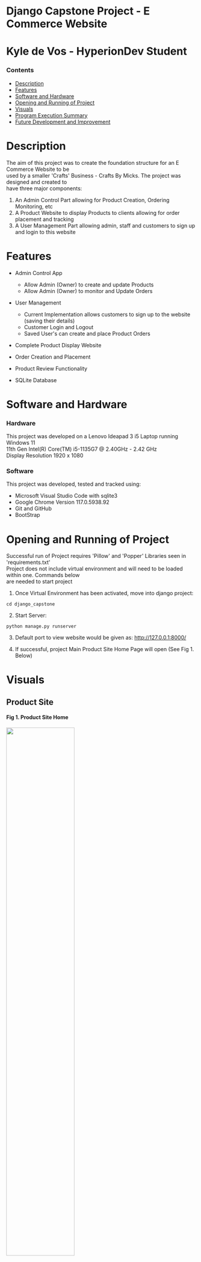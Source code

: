 # Django Capstone Project - E Commerce Website
# Kyle de Vos - HyperionDev Student

### Contents
- [Description](#description)
- [Features](#features)
- [Software and Hardware](#software-and-hardware)
- [Opening and Running of Project](#opening-and-running-of-project)
- [Visuals](#visuals)
- [Program Execution Summary](#program-execution)
- [Future Development and Improvement](#future-development-and-improvement)

# Description
The aim of this project was to create the foundation structure for an E Commerce Website to be <br>
used by a smaller 'Crafts' Business - Crafts By Micks. The project was designed and created to <br>
have three major components:

1. An Admin Control Part allowing for Product Creation, Ordering Monitoring, etc
2. A Product Website to display Products to clients allowing for order placement and tracking
3. A User Management Part allowing admin, staff and customers to sign up and login to this website


# Features
- Admin Control App
    - Allow Admin (Owner) to create and update Products
    - Allow Admin (Owner) to monitor and Update Orders

- User Management
    - Current Implementation allows customers to sign up to the website (saving their details)
    - Customer Login and Logout
    - Saved User's can create and place Product Orders

- Complete Product Display Website
- Order Creation and Placement
- Product Review Functionality
- SQLite Database

# Software and Hardware

### Hardware
This project was developed on a Lenovo Ideapad 3 i5 Laptop running Windows 11 <br>
11th Gen Intel(R) Core(TM) i5-1135G7 @ 2.40GHz - 2.42 GHz<br>
Display Resolution 1920 x 1080

### Software
This project was developed, tested and tracked using:
- Microsoft Visual Studio Code with sqlite3
- Google Chrome Version 117.0.5938.92
- Git and GitHub
- BootStrap

# Opening and Running of Project

Successful run of Project requires 'Pillow' and 'Popper' Libraries seen in 'requirements.txt'<br>
Project does not include virtual environment and will need to be loaded within one. Commands below<br>
are needed to start project


1. Once Virtual Environment has been activated, move into django project:

```
cd django_capstone
```

2. Start Server:
```
python manage.py runserver
```

3. Default port to view website would be given as: http://127.0.0.1:8000/

4. If successful, project Main Product Site Home Page will open (See Fig 1. Below)

# Visuals

## Product Site
<h4>Fig 1. Product Site Home</h4>
<p><img src="Read_Me_Images/Product_site_home.jpg" style="width: 60%">

<h4>Fig 2. Product Site - Products View</h4>
<p><img src="Read_Me_Images/Product_Site_Home_Products.jpg" style="width: 60%">

<h4>Fig 3. Product Site - Sample Product Details</h4>
<p><img src="Read_Me_Images/Product_Site_Sample_Product_Details.jpg" style="width: 60%">

<h4>Fig 4. Product Site - Client Open Order View</h4>
<p><img src="Read_Me_Images/Product_Site_Client_Open_Order.jpg" style="width: 60%">

## User Management

<h4>Fig 5. User Management - SignUp</h4>
<p><img src="Read_Me_Images/User_Management_SignUp.jpg" style="width: 30%">

## Admin Control

<h4>Fig 6. Admin Control Home Page</h4>
<p><img src="Read_Me_Images/Admin_Control_Home.jpg" style="width: 50%">

<h4>Fig 7. Admin Control Create Product</h4>
<p><img src="Read_Me_Images/Admin_Control_Create_Product.jpg" style="width: 50%">

<h4>Fig 8. Admin Control Client Orders</h4>
<p><img src="Read_Me_Images/Admin_Control_Client_Orders_View.jpg" style="width: 50%">

# Program Execution

### Customers
This project makes use of the MVT Architecture provided by Django connecting and controlling<br>
models and templates through the Views files for each App.

The program's first run (by starting the server) will launch the 'project_site' app's homepage<br>
with a dropdown 'Menu' on the top-left of the screen (See Fig 1.) to access the User Sign-Up and<br>
Login functionality provided by the 'user_management' app. This dropdown menu will also give access<br>
to the 'Logout' functionality. Products can be viewed and selected from the 'project_site' homepage<br>
(See Fig 2. and Fig 3.)

A logged-in customer can access their 'Order' tab from the same dropdown menu which is only visible to a<br>
logged-in customer. (See Fig 4. )

### Admin-User (Owner)
Only a user signed in with 'staff' status can access the 'Admin Control' Functionality (in the dropdown menu)<br>
provided by the django app 'crafts_by_micks' (See Fig 6.) This allows the user to create categories, labels<br>
and products including 'update' and limited 'deletion' functionality. The Admin User can also access client order<br>
data (See Fig 8.) allowing for order status modifications as customer order moves from 'received' state<br>
to 'completed' state

# Future Development and Improvement

### Functionality

This project has incompleted functionality up for completion in the next version. This includes:
1. Display of written reviews for a product. Current Implementation only calculates the review<br>
rating for a product
2. Calculation and automatic update of 'Label' deletions using date of creation and 'days till<br>
removal' field for 'Label' model

Admin User deletion of Products capability was removed from this project. Deletion of Product Data<br>
has cascading effects to customer Orders and would affect the accuracy of their order data. It was<br>
decided that data deletion (extending to user data deletion) was not to be implemented in this version.<br>
Combinations of Data Accuracy and User Data Safety and Privacy need to be discussed and reviewed in detail<br>
before project implementation.

### Online Capability

Future development would expand capability for project use of servers allowing for online functionality<br>
of this django project site. 

### Data Safety and Security

Future Development would put a strong focus on the encryption and secure storage of all user data <br>
inclusive of personal and order data. 

### Design

The current front-end design of the website would seek guidance from expert web designers allowing for<br>
improvements in design style, efficiency and capability of site to be appealing to customers. Back-end<br>
data storage and manipulation needs to be reviewed for inefficiencies resulting in greater use of<br>
memory and slower performance of site.
